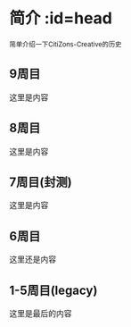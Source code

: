 # 简介 :id=head

<small>简单介绍一下CitiZons-Creative的历史</small>

## 9周目 <a id="9th"></a>

这里是内容

## 8周目 <a id="8th"></a>

这里是内容

## 7周目\(封测\) <a id="7th"></a>

这里是内容

## 6周目 <a id="6th"></a>

这里还是内容

## 1-5周目\(legacy\) <a id="legacy"></a>

这里是最后的内容

